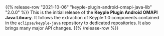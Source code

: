 {{% release-row "2021-10-06" "keyple-plugin-android-omapi-java-lib" "2.0.0" %}} 
This is the initial release of the **Keyple Plugin Android OMAPI Java Library**.
It follows the extraction of Keyple 1.0 components contained in the `eclipse/keyple-java` repository to dedicated repositories.
It also brings many major API changes.
{{% /release-row %}}
